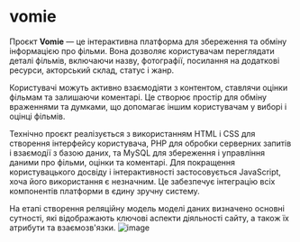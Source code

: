 # vomie
 Проєкт **Vomie** — це інтерактивна платформа для збереження та обміну інформацією про фільми. Вона дозволяє користувачам переглядати деталі фільмів, включаючи назву, фотографії, посилання на додаткові ресурси, акторський склад, статус і жанр.

Користувачі можуть активно взаємодіяти з контентом, ставлячи оцінки фільмам та залишаючи коментарі. Це створює простір для обміну враженнями та думками, що допомагає іншим користувачам у виборі і оцінці фільмів.

Технічно проєкт реалізується з використанням HTML і CSS для створення інтерфейсу користувача, PHP для обробки серверних запитів і взаємодії з базою даних, та MySQL для збереження і управління даними про фільми, оцінки та коментарі. Для покращення користувацького досвіду і інтерактивності застосовується JavaScript, хоча його використання є незначним. Це забезпечує інтеграцію всіх компонентів платформи в єдину зручну систему.

На етапі створення реляційну модель моделі даних визначено основні сутності, які відображають ключові аспекти діяльності сайту, а також їх атрибути та взаємозв'язки. 
![image](https://github.com/user-attachments/assets/42075159-13b0-4373-ac76-a5f60ceed9c8)

